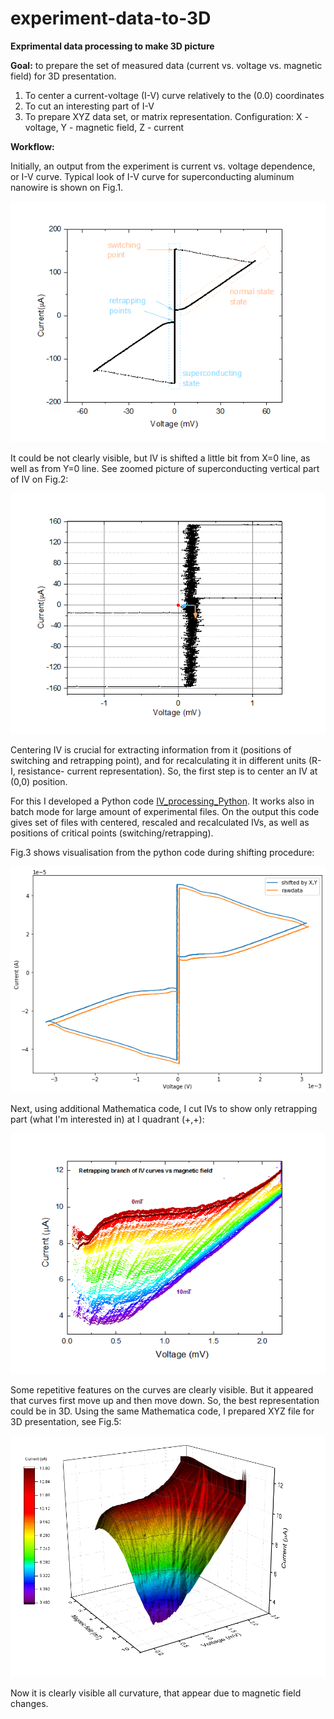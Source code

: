 # experiment-data-to-3D
__Exprimental data processing to make 3D picture__

__Goal:__ to prepare the set of measured data (current vs. voltage vs. magnetic field) for 3D presentation.

1. To center a current-voltage (I-V) curve relatively to the (0.0) coordinates
2. To cut an interesting part of I-V
3. To prepare XYZ data set, or matrix representation. Configuration: X - voltage, Y - magnetic field, Z - current

__Workflow:__

Initially, an output from the experiment is current vs. voltage dependence, or I-V curve. Typical look of I-V curve for superconducting aluminum nanowire is shown on Fig.1.

![Fig.1](https://github.com/andr-nau/experiment-data-to-3D/blob/master/Fig1.gif "IV")

It could be not clearly visible, but IV is shifted a little bit from X=0 line, as well as from Y=0 line. See zoomed picture of superconducting vertical part of IV on Fig.2:

![Fig.2](https://github.com/andr-nau/experiment-data-to-3D/blob/master/Fig2.gif "IV zoom")

Centering IV is crucial for extracting information from it (positions of switching and retrapping point), and for recalculating it in different units (R-I, resistance- current representation). So, the first step is to center an IV at (0,0) position. 

For this I developed a Python code [IV_processing_Python](https://github.com/andr-nau/IV_processing_python). It works also in batch mode for large amount of experimental files. On the output this code gives set of files with centered, rescaled and recalculated IVs, as well as positions of critical points (switching/retrapping). 

Fig.3 shows visualisation from the python code during shifting procedure:

![Fig.3](https://github.com/andr-nau/experiment-data-to-3D/blob/master/Fig3.png "IV shift")

Next, using additional Mathematica code, I cut IVs to show only retrapping part (what I'm interested in) at I quadrant (+,+):

![Fig.4](https://github.com/andr-nau/experiment-data-to-3D/blob/master/Fig4.gif "IV cut")

Some repetitive features on the curves are clearly visible. But it appeared that curves first move up and then move down. So, the best representation could be in 3D. Using the same Mathematica code, I prepared XYZ file for 3D presentation, see Fig.5:

![Fig.5](https://github.com/andr-nau/experiment-data-to-3D/blob/master/Fig5.png "IV 3D")

Now it is clearly visible all curvature, that appear due to magnetic field changes.
